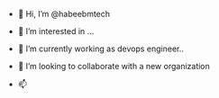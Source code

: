 - 👋 Hi, I’m @habeebmtech
- 👀 I’m interested in ...
- 🌱 I’m currently working as devops engineer..
- 💞️ I’m looking to collaborate with a new organization

- 📫 

<!---
habeebmtech/habeebmtech is a ✨ special ✨ repository because its `README.md` (this file) appears on your GitHub profile.
You can click the Preview link to take a look at your changes.
--->
